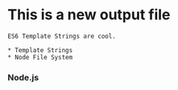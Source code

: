 This is a new output file
=========================

    ES6 Template Strings are cool. 

    * Template Strings
    * Node File System

### Node.js